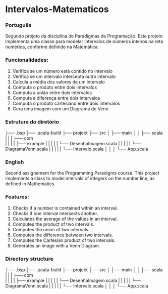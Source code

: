 # Intervalos-Matematicos

### Português

Segundo projeto da disciplina de Paradigmas de Programação. Este projeto implementa uma classe para modelar intervalos de números inteiros na reta numérica, conforme definido na Matemática.

### Funcionalidades:
  1. Verifica se um número está contido no intervalo
  2. Verifica se um intervalo intercepta outro intervalo
  3. Calcula a média dos valores de um intervalo
  4. Computa o produto entre dois intervalos
  5. Computa a união entre dois intervalos
  6. Computa a diferença entre dois intervalos
  7. Computa o produto cartesiano entre dois intervalos
  8. Gera uma imagem com um Diagrama de Venn

### Estrutura do diretório

├── .bsp
├── .scala-build
├── project
├── src
│   ├── main
│   │   ├── scala
|   |   |   ├── com  
|   |   |   |   ├── example
|   |   |   |   |   └── DesenhaImagem.scala
|   |   |   |   |   └── DiagramaVenn.scala
|   |   |   |   |   └── Intervalo.scala
│   │   │   └── App.scala

### English

Second assignement for the Programming Paradigms course. This project implements a class to model intervals of integers on the number line, as defined in Mathematics.

### Features:
  1. Checks if a number is contained within an interval.
  2. Checks if one interval intersects another.
  3. Calculates the average of the values in an interval.
  4. Computes the product of two intervals.
  5. Computes the union of two intervals.
  6. Computes the difference between two intervals.
  7. Computes the Cartesian product of two intervals.
  8. Generates an image with a Venn Diagram.

### Directory structure

├── .bsp
├── .scala-build
├── project
├── src
│   ├── main
│   │   ├── scala
|   |   |   ├── com  
|   |   |   |   ├── example
|   |   |   |   |   └── DesenhaImagem.scala
|   |   |   |   |   └── DiagramaVenn.scala
|   |   |   |   |   └── Intervalo.scala
│   │   │   └── App.scala
